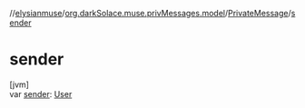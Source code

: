 //[elysianmuse](../../../index.md)/[org.darkSolace.muse.privMessages.model](../index.md)/[PrivateMessage](index.md)/[sender](sender.md)

# sender

[jvm]\
var [sender](sender.md): [User](../../org.darkSolace.muse.user.model/-user/index.md)

